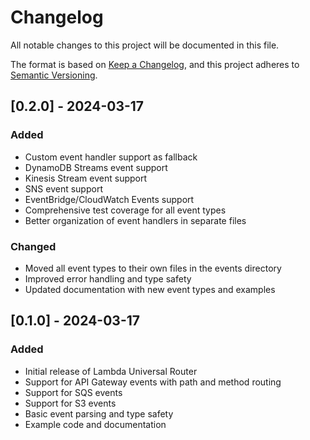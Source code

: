 # Changelog

All notable changes to this project will be documented in this file.

The format is based on [Keep a Changelog](https://keepachangelog.com/en/1.0.0/),
and this project adheres to [Semantic Versioning](https://semver.org/spec/v2.0.0.html).

## [0.2.0] - 2024-03-17

### Added
- Custom event handler support as fallback
- DynamoDB Streams event support
- Kinesis Stream event support
- SNS event support
- EventBridge/CloudWatch Events support
- Comprehensive test coverage for all event types
- Better organization of event handlers in separate files

### Changed
- Moved all event types to their own files in the events directory
- Improved error handling and type safety
- Updated documentation with new event types and examples

## [0.1.0] - 2024-03-17

### Added
- Initial release of Lambda Universal Router
- Support for API Gateway events with path and method routing
- Support for SQS events
- Support for S3 events
- Basic event parsing and type safety
- Example code and documentation